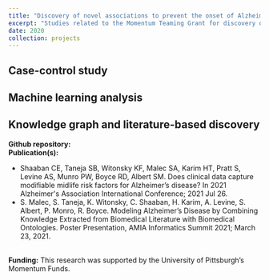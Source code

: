 ```yaml
---
title: "Discovery of novel associations to prevent the onset of Alzheimer's disease using electronic health records."
excerpt: "Studies related to the Momentum Teaming Grant for discovery of novel risk factors related to late-onset Alzheimer's disease. <br/><img src='/images/projects/AD_project2.png' width='250'>"
date: 2020
collection: projects
---
```


## Case-control study

## Machine learning analysis

## Knowledge graph and literature-based discovery

**Github repository:** 
<br/>**Publication(s):**
* Shaaban CE, Taneja SB, Witonsky KF, Malec SA, Karim HT, Pratt S, Levine AS, Munro PW, Boyce RD, Albert SM. Does clinical data capture modifiable midlife risk factors for Alzheimer’s disease? In 2021 Alzheimer's Association International Conference; 2021 Jul 26.
* S. Malec, S. Taneja, K. Witonsky, C. Shaaban, H. Karim, A. Levine, S. Albert, P. Monro, R. Boyce. Modeling Alzheimer’s Disease by Combining Knowledge Extracted from Biomedical Literature with Biomedical Ontologies. Poster Presentation, AMIA Informatics Summit 2021; March 23, 2021.

<br/>**Funding:** This research was supported by the University of Pittsburgh’s Momentum Funds.